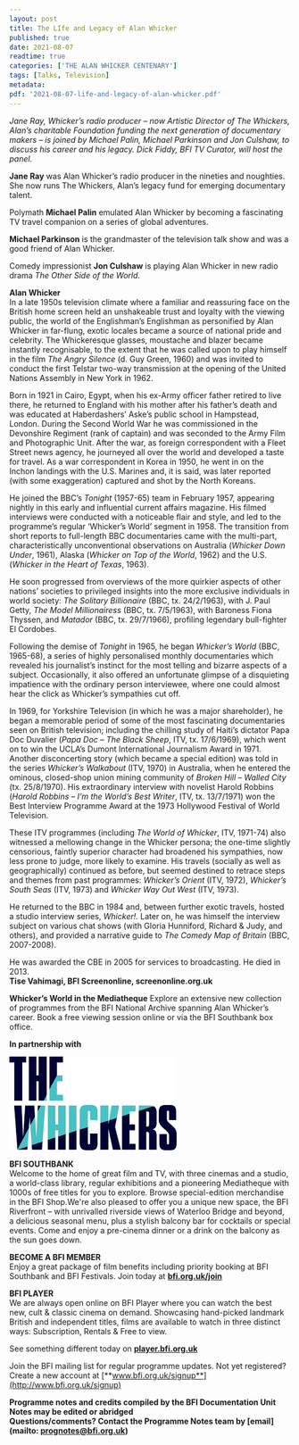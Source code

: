 ```yaml
---
layout: post
title: The LIfe and Legacy of Alan Whicker
published: true
date: 2021-08-07
readtime: true
categories: ['THE ALAN WHICKER CENTENARY']
tags: [Talks, Television]
metadata: 
pdf: '2021-08-07-life-and-legacy-of-alan-whicker.pdf'
---
```


_Jane Ray, Whicker’s radio producer – now Artistic Director of The Whickers, Alan’s charitable Foundation funding the next generation of documentary makers – is joined by Michael Palin, Michael Parkinson and Jon Culshaw, to discuss his career and his legacy. Dick Fiddy, BFI TV Curator, will host the panel._

**Jane Ray** was Alan Whicker’s radio producer in the nineties and noughties. She now runs The Whickers, Alan’s legacy fund for emerging documentary talent.

Polymath **Michael Palin** emulated Alan Whicker by becoming a fascinating TV travel companion on a series of global adventures.

**Michael Parkinson** is the grandmaster of the television talk show and was a good friend of Alan Whicker.

Comedy impressionist **Jon Culshaw** is playing Alan Whicker in new radio drama _The Other Side of the World_.

**Alan Whicker**<br>
In a late 1950s television climate where a familiar and reassuring face on the British home screen held an unshakeable trust and loyalty with the viewing public, the world of the Englishman’s Englishman as personified by Alan Whicker in far-flung, exotic locales became a source of national pride and celebrity. The Whickeresque glasses, moustache and blazer became instantly recognisable, to the extent that he was called upon to play himself in the film _The Angry Silence_ (d. Guy Green, 1960) and was invited to conduct the first Telstar two-way transmission at the opening of the United Nations Assembly in New York in 1962.

Born in 1921 in Cairo, Egypt, when his ex-Army officer father retired to live there, he returned to England with his mother after his father’s death and was educated at Haberdashers’ Aske’s public school in Hampstead, London. During the Second World War he was commissioned in the Devonshire Regiment (rank of captain) and was seconded to the Army Film and Photographic Unit. After the war, as foreign correspondent with a Fleet Street news agency, he journeyed all over the world and developed a taste for travel. As a war correspondent in Korea in 1950, he went in on the Inchon landings with the U.S. Marines and, it is said, was later reported (with some exaggeration) captured and shot by the North Koreans.

He joined the BBC’s _Tonight_ (1957-65) team in February 1957, appearing nightly in this early and influential current affairs magazine. His filmed interviews were conducted with a noticeable flair and style, and led to the programme’s regular ‘Whicker’s World’ segment in 1958. The transition from short reports to full-length BBC documentaries came with the multi-part, characteristically unconventional observations on Australia (_Whicker Down Under_, 1961), Alaska (_Whicker on Top of the World_, 1962) and the U.S. (_Whicker in the Heart of Texas_, 1963).

He soon progressed from overviews of the more quirkier aspects of other nations’ societies to privileged insights into the more exclusive individuals in world society: _The Solitary Billionaire_ (BBC, tx. 24/2/1963), with J. Paul Getty, _The Model Millionairess_ (BBC, tx. 7/5/1963), with Baroness Fiona Thyssen, and _Matador_ (BBC, tx. 29/7/1966), profiling legendary bull-fighter El Cordobes.

Following the demise of _Tonight_ in 1965, he began _Whicker’s World_ (BBC, 1965-68), a series of highly personalised monthly documentaries which revealed his journalist’s instinct for the most telling and bizarre aspects of a subject. Occasionally, it also offered an unfortunate glimpse of a disquieting impatience with the ordinary person interviewee, where one could almost hear the click as Whicker’s sympathies cut off.

In 1969, for Yorkshire Television (in which he was a major shareholder), he began a memorable period of some of the most fascinating documentaries seen on British television; including the chilling study of Haiti’s dictator Papa Doc Duvalier (_Papa Doc – The Black Sheep_, ITV, tx. 17/6/1969), which went on to win the UCLA’s Dumont International Journalism Award in 1971. Another disconcerting story (which became a special edition) was told in the series _Whicker’s Walkabout_ (ITV, 1970) in Australia, when he entered the ominous, closed-shop union mining community of _Broken Hill – Walled City_ (tx. 25/8/1970). His extraordinary interview with novelist Harold Robbins (_Harold Robbins – I’m the World’s Best Writer_, ITV, tx. 13/7/1971) won the Best Interview Programme Award at the 1973 Hollywood Festival of World Television.

These ITV programmes (including _The World of Whicker_, ITV, 1971-74) also witnessed a mellowing change in the Whicker persona; the one-time slightly censorious, faintly superior character had broadened his sympathies, now less prone to judge, more likely to examine. His travels (socially as well as geographically) continued as before, but seemed destined to retrace steps and themes from past programmes: _Whicker’s Orient_ (ITV, 1972), _Whicker’s South Seas_ (ITV, 1973) and _Whicker Way Out West_ (ITV, 1973).

He returned to the BBC in 1984 and, between further exotic travels, hosted a studio interview series, _Whicker!._ Later on, he was himself the interview subject on various chat shows (with Gloria Hunniford, Richard & Judy, and others), and provided a narrative guide to _The Comedy Map of Britain_ (BBC, 2007-2008).

He was awarded the CBE in 2005 for services to broadcasting. He died in 2013.<br>
**Tise Vahimagi, BFI Screenonline, screenonline.org.uk**

**Whicker’s World in the Mediatheque**
Explore an extensive new collection of programmes from the BFI National Archive spanning Alan Whicker’s career. Book a free viewing session online or via the BFI Southbank box office.

**In partnership with**
 
<img style="float: left;" src="/img/whickers.png">
<br><br><br><br><br><br><br><br><br><br>

**BFI SOUTHBANK**  
Welcome to the home of great film and TV, with three cinemas and a studio, a world-class library, regular exhibitions and a pioneering Mediatheque with 1000s of free titles for you to explore. Browse special-edition merchandise in the BFI Shop.We&#39;re also pleased to offer you a unique new space, the BFI Riverfront – with unrivalled riverside views of Waterloo Bridge and beyond, a delicious seasonal menu, plus a stylish balcony bar for cocktails or special events. Come and enjoy a pre-cinema dinner or a drink on the balcony as the sun goes down.  

**BECOME A BFI MEMBER**  
Enjoy a great package of film benefits including priority booking at BFI Southbank and BFI Festivals. Join today at [**bfi.org.uk/join**](http://www.bfi.org.uk/join)  

**BFI PLAYER**  
 We are always open online on BFI Player where you can watch the best new, cult &amp; classic cinema on demand. Showcasing hand-picked landmark British and independent titles, films are available to watch in three distinct ways: Subscription, Rentals &amp; Free to view.  

See something different today on [**player.bfi.org.uk**](https://player.bfi.org.uk)  

Join the BFI mailing list for regular programme updates. Not yet registered? Create a new account at [**www.bfi.org.uk/signup**](http://www.bfi.org.uk/signup)

**Programme notes and credits compiled by the BFI Documentation Unit  
Notes may be edited or abridged  
Questions/comments? Contact the Programme Notes team by [email](mailto: prognotes@bfi.org.uk)**
